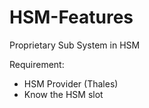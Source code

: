 # HSM-Features
Proprietary Sub System in HSM 

Requirement:
+ HSM Provider (Thales)
+ Know the HSM slot
